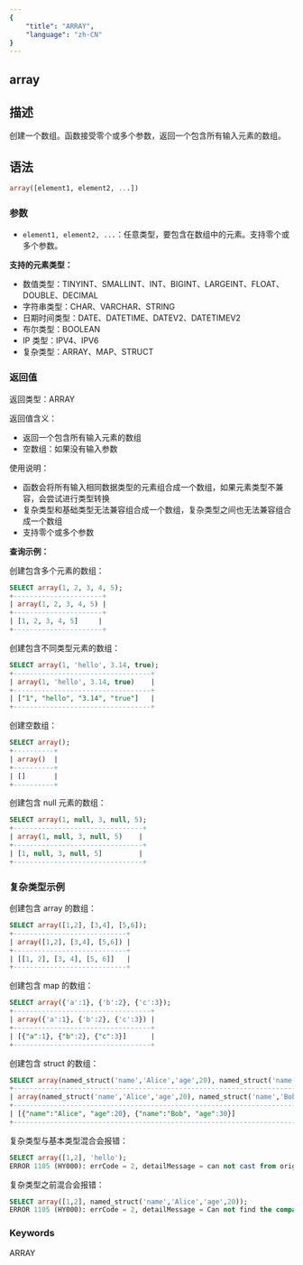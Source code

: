 ```yaml
---
{
    "title": "ARRAY",
    "language": "zh-CN"
}
---
```


## array

<version since="2.0.0">

</version>

## 描述

创建一个数组。函数接受零个或多个参数，返回一个包含所有输入元素的数组。

## 语法

```sql
array([element1, element2, ...])
```

### 参数

- `element1, element2, ...`：任意类型，要包含在数组中的元素。支持零个或多个参数。

**支持的元素类型：**
- 数值类型：TINYINT、SMALLINT、INT、BIGINT、LARGEINT、FLOAT、DOUBLE、DECIMAL
- 字符串类型：CHAR、VARCHAR、STRING
- 日期时间类型：DATE、DATETIME、DATEV2、DATETIMEV2
- 布尔类型：BOOLEAN
- IP 类型：IPV4、IPV6
- 复杂类型：ARRAY、MAP、STRUCT

### 返回值

返回类型：ARRAY<T>

返回值含义：
- 返回一个包含所有输入元素的数组
- 空数组：如果没有输入参数

使用说明：
- 函数会将所有输入相同数据类型的元素组合成一个数组，如果元素类型不兼容，会尝试进行类型转换
- 复杂类型和基础类型无法兼容组合成一个数组，复杂类型之间也无法兼容组合成一个数组
- 支持零个或多个参数

**查询示例：**

创建包含多个元素的数组：
```sql
SELECT array(1, 2, 3, 4, 5);
+----------------------+
| array(1, 2, 3, 4, 5) |
+----------------------+
| [1, 2, 3, 4, 5]     |
+----------------------+
```

创建包含不同类型元素的数组：
```sql
SELECT array(1, 'hello', 3.14, true);
+----------------------------------+
| array(1, 'hello', 3.14, true)    |
+----------------------------------+
| ["1", "hello", "3.14", "true"]   |
+----------------------------------+
```

创建空数组：
```sql
SELECT array();
+----------+
| array()  |
+----------+
| []       |
+----------+
```

创建包含 null 元素的数组：
```sql
SELECT array(1, null, 3, null, 5);
+--------------------------------+
| array(1, null, 3, null, 5)    |
+--------------------------------+
| [1, null, 3, null, 5]         |
+--------------------------------+
```

### 复杂类型示例

创建包含 array 的数组：
```sql
SELECT array([1,2], [3,4], [5,6]);
+----------------------------+
| array([1,2], [3,4], [5,6]) |
+----------------------------+
| [[1, 2], [3, 4], [5, 6]]   |
+----------------------------+
```

创建包含 map 的数组：
```sql
SELECT array({'a':1}, {'b':2}, {'c':3});
+----------------------------------+
| array({'a':1}, {'b':2}, {'c':3}) |
+----------------------------------+
| [{"a":1}, {"b":2}, {"c":3}]      |
+----------------------------------+
```

创建包含 struct 的数组：
```sql
SELECT array(named_struct('name','Alice','age',20), named_struct('name','Bob','age',30));
+-----------------------------------------------------------------------------------+
| array(named_struct('name','Alice','age',20), named_struct('name','Bob','age',30)) |
+-----------------------------------------------------------------------------------+
| [{"name":"Alice", "age":20}, {"name":"Bob", "age":30}]                            |
+-----------------------------------------------------------------------------------+
```

复杂类型与基本类型混合会报错：
```sql
SELECT array([1,2], 'hello');
ERROR 1105 (HY000): errCode = 2, detailMessage = can not cast from origin type ARRAY<TINYINT> to target type=TEXT
```

复杂类型之前混合会报错：
```sql
SELECT array([1,2], named_struct('name','Alice','age',20));
ERROR 1105 (HY000): errCode = 2, detailMessage = Can not find the compatibility function signature: array(ARRAY<TINYINT>, STRUCT<name:VARCHAR(5),age:TINYINT>)
```

### Keywords

ARRAY
